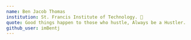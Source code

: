 ```yaml
---
name: Ben Jacob Thomas 
institution: St. Francis Institute of Technology. 🚩 
quote: Good things happen to those who hustle, Always be a Hustler. 
github_user: imBentj
---
```

